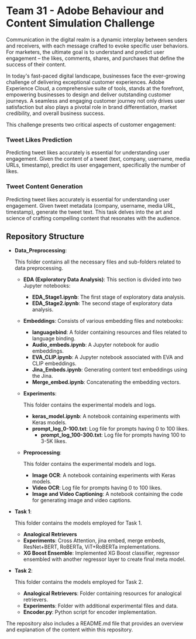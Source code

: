 # Team 31 - Adobe Behaviour and Content Simulation Challenge

Communication in the digital realm is a dynamic interplay between senders and receivers, with each message crafted to evoke specific user behaviors. For marketers, the ultimate goal is to understand and predict user engagement – the likes, comments, shares, and purchases that define the success of their content.

In today's fast-paced digital landscape, businesses face the ever-growing challenge of delivering exceptional customer experiences. Adobe Experience Cloud, a comprehensive suite of tools, stands at the forefront, empowering businesses to design and deliver outstanding customer journeys. A seamless and engaging customer journey not only drives user satisfaction but also plays a pivotal role in brand differentiation, market credibility, and overall business success.

This challenge presents two critical aspects of customer engagement:

### Tweet Likes Prediction

Predicting tweet likes accurately is essential for understanding user engagement. Given the content of a tweet (text, company, username, media URLs, timestamp), predict its user engagement, specifically the number of likes.

### Tweet Content Generation

Predicting tweet likes accurately is essential for understanding user engagement. Given tweet metadata (company, username, media URL, timestamp), generate the tweet text. This task delves into the art and science of crafting compelling content that resonates with the audience.

## Repository Structure

- **Data_Preprocessing**: 

    This folder contains all the necessary files and sub-folders related to data preprocessing.

    - **EDA (Exploratory Data Analysis)**: This section is divided into two Jupyter notebooks:

        - **EDA_Stage1.ipynb**: The first stage of exploratory data analysis.
        - **EDA_Stage2.ipynb**: The second stage of exploratory data analysis.

    - **Embeddings**: Consists of various embedding files and notebooks:

        - **languagebind**: A folder containing resources and files related to language binding.
        - **Audio_embeds.ipynb**: A Jupyter notebook for audio embeddings.
        - **EVA_CLIP.ipynb**:  A Jupyter notebook associated with EVA and CLIP embeddings.
        - **Jina_Embeds.ipynb**: Generating content text embeddings using the Jina.
        - **Merge_embed.ipynb**: Concatenating the embedding vectors.

    -  **Experiments**:

        This folder contains the experimental models and logs.

        -  **keras_model.ipynb**: A notebook containing experiments with Keras models.
        -  **prompt_log_0-100.txt**: Log file for prompts having 0 to 100 likes.
            -  **prompt_log_100-300.txt**: Log file for prompts having 100 to 3-5K likes.

    -  **Preprocessing**:

        This folder contains the experimental models and logs.

        -  **Image OCR**: A notebook containing experiments with Keras models.
        -  **Video OCR**: Log file for prompts having 0 to 100 likes.
        -  **Image and Video Captioning**: A notebook containing the code for generating image and video captions.

-  **Task 1**:

    This folder contains the models employed for Task 1.

    -  **Analogical Retrievers**
    -  **Experiments**: Cross Attention, jina embed, merge embeds, ResNet+BERT, RoBERTa, ViT+RoBERTa implementations.
    -  **XG Boost Ensemble**: Implemented XG Boost classifier, regressor ensembled with another regressor layer to create final meta model.

-  **Task 2**:

    This folder contains the models employed for Task 2.

    -  **Analogical Retrievers**: Folder containing resources for analogical retrievers.
    -  **Experiments**: Folder with additional experimental files and data.
    -  **Encoder.py**: Python script for encoder implementation.

The repository also includes a README.md file that provides an overview and explanation of the content within this repository.
